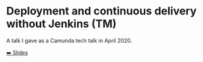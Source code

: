 # Deployment and continuous delivery without Jenkins (TM)

A talk I gave as a Camunda tech talk in April 2020.

[:arrow_right: Slides](https://nikku.github.io/talks/2020-continuous-delivery-without-jenkins-tm/presentation.html)